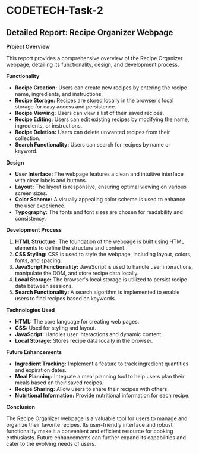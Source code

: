 # CODETECH-Task-2
## Detailed Report: Recipe Organizer Webpage

**Project Overview**

This report provides a comprehensive overview of the Recipe Organizer webpage, detailing its functionality, design, and development process.

**Functionality**

* **Recipe Creation:** Users can create new recipes by entering the recipe name, ingredients, and instructions.
* **Recipe Storage:** Recipes are stored locally in the browser's local storage for easy access and persistence.
* **Recipe Viewing:** Users can view a list of their saved recipes.
* **Recipe Editing:** Users can edit existing recipes by modifying the name, ingredients, or instructions.
* **Recipe Deletion:** Users can delete unwanted recipes from their collection.
* **Search Functionality:** Users can search for recipes by name or keyword.

**Design**

* **User Interface:** The webpage features a clean and intuitive interface with clear labels and buttons.
* **Layout:** The layout is responsive, ensuring optimal viewing on various screen sizes.
* **Color Scheme:** A visually appealing color scheme is used to enhance the user experience.
* **Typography:** The fonts and font sizes are chosen for readability and consistency.

**Development Process**

1. **HTML Structure:** The foundation of the webpage is built using HTML elements to define the structure and content.
2. **CSS Styling:** CSS is used to style the webpage, including layout, colors, fonts, and spacing.
3. **JavaScript Functionality:** JavaScript is used to handle user interactions, manipulate the DOM, and store recipe data locally.
4. **Local Storage:** The browser's local storage is utilized to persist recipe data between sessions.
5. **Search Functionality:** A search algorithm is implemented to enable users to find recipes based on keywords.

**Technologies Used**

* **HTML:** The core language for creating web pages.
* **CSS:** Used for styling and layout.
* **JavaScript:** Handles user interactions and dynamic content.
* **Local Storage:** Stores recipe data locally in the browser.

**Future Enhancements**

* **Ingredient Tracking:** Implement a feature to track ingredient quantities and expiration dates.
* **Meal Planning:** Integrate a meal planning tool to help users plan their meals based on their saved recipes.
* **Recipe Sharing:** Allow users to share their recipes with others.
* **Nutritional Information:** Provide nutritional information for each recipe.

**Conclusion**

The Recipe Organizer webpage is a valuable tool for users to manage and organize their favorite recipes. Its user-friendly interface and robust functionality make it a convenient and efficient resource for cooking enthusiasts. Future enhancements can further expand its capabilities and cater to the evolving needs of users.
